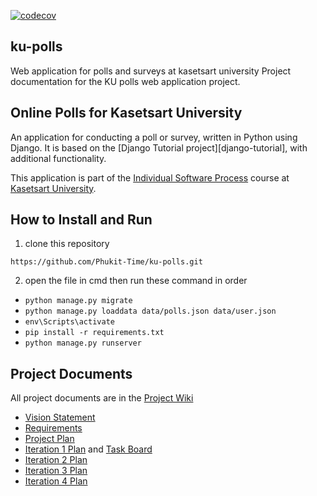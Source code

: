 [![codecov](https://codecov.io/gh/Phukit-Time/ku-polls/branch/main/graph/badge.svg?token=PT37KZWCAV)](https://codecov.io/gh/Phukit-Time/ku-polls)
## ku-polls
Web application for polls and surveys at kasetsart university
Project documentation for the KU polls web application project.

## Online Polls for Kasetsart University

An application for conducting a poll or survey, written in Python using Django. It is based on the [Django Tutorial project][django-tutorial],
with additional functionality.

This application is part of the [Individual Software Process](https://cpske.github.io/ISP) course at [Kasetsart University](https://ku.ac.th).

## How to Install and Run

1. clone this repository

`https://github.com/Phukit-Time/ku-polls.git`

2. open the file in cmd then run these command in order

- `python manage.py migrate`
- `python manage.py loaddata data/polls.json data/user.json`
- `env\Scripts\activate`
- `pip install -r requirements.txt`
- `python manage.py runserver`

## Project Documents

All project documents are in the [Project Wiki](../../wiki/Home)

* [Vision Statement](../../wiki/Vision%20Statement)
* [Requirements](../../wiki/Requirements)
* [Project Plan](../../wiki/Project%20Plan)
* [Iteration 1 Plan](../../wiki/Iteration%20-1-%20Plan) and [Task Board](../../wiki/Task%20Board)
* [Iteration 2 Plan](../../wiki/Iteration%20-2-%20Plan)
* [Iteration 3 Plan](../../wiki/Iteration%20-3-%20Plan)
* [Iteration 4 Plan](../../wiki/Iteration%20-4-%20Plan)

